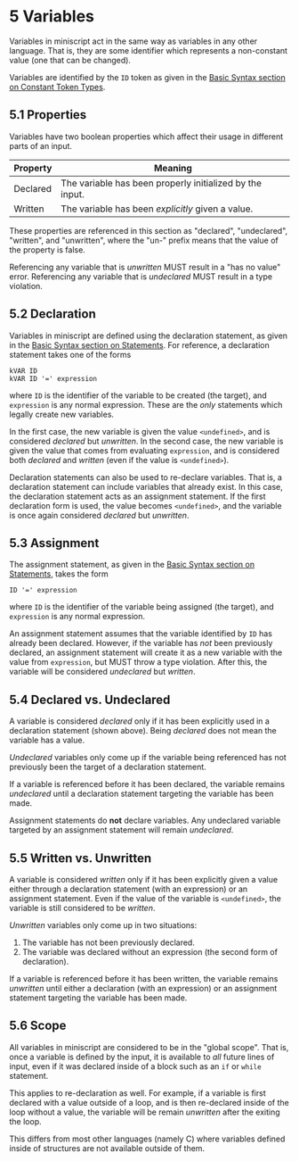 # 5 Variables
Variables in miniscript act in the same way as variables in any other language. That is, they are some identifier which represents a non-constant value (one that can be changed).

Variables are identified by the `ID` token as given in the [Basic Syntax section on Constant Token Types](../basic_syntax/tokens.md#212-constant-token-types).

## 5.1 Properties
Variables have two boolean properties which affect their usage in different parts of an input.

| Property |                          Meaning                         |
| -------- | -------------------------------------------------------- |
| Declared | The variable has been properly initialized by the input. |
| Written  | The variable has been *explicitly* given a value.        |

These properties are referenced in this section as "declared", "undeclared", "written", and "unwritten", where the "un-" prefix means that the value of the property is false.

Referencing any variable that is *unwritten* MUST result in a "has no value" error. Referencing any variable that is *undeclared* MUST result in a type violation.

## 5.2 Declaration
Variables in miniscript are defined using the declaration statement, as given in the [Basic Syntax section on Statements](../basic_syntax/statements.md#231-declaration). For reference, a declaration statement takes one of the forms

    kVAR ID
    kVAR ID '=' expression

where `ID` is the identifier of the variable to be created (the target), and `expression` is any normal expression. These are the *only* statements which legally create new variables.

In the first case, the new variable is given the value `<undefined>`, and is considered *declared* but *unwritten*. In the second case, the new variable is given the value that comes from evaluating `expression`, and is considered both *declared* and *written* (even if the value is `<undefined>`).

Declaration statements can also be used to re-declare variables. That is, a declaration statement can include variables that already exist. In this case, the declaration statement acts as an assignment statement. If the first declaration form is used, the value becomes `<undefined>`, and the variable is once again considered *declared* but *unwritten*.

## 5.3 Assignment
The assignment statement, as given in the [Basic Syntax section on Statements](../basic_syntax/statements.md#232-assignment), takes the form

    ID '=' expression

where `ID` is the identifier of the variable being assigned (the target), and `expression` is any normal expression.

An assignment statement assumes that the variable identified by `ID` has already been declared. However, if the variable has *not* been previously declared, an assignment statement will create it as a new variable with the value from `expression`, but MUST throw a type violation. After this, the variable will be considered *undeclared* but *written*.

## 5.4 Declared vs. Undeclared
A variable is considered *declared* only if it has been explicitly used in a declaration statement (shown above). Being *declared* does not mean the variable has a value.

*Undeclared* variables only come up if the variable being referenced has not previously been the target of a declaration statement.

If a variable is referenced before it has been declared, the variable remains *undeclared* until a declaration statement targeting the variable has been made.

Assignment statements do **not** declare variables. Any undeclared variable targeted by an assignment statement will remain *undeclared*.

## 5.5 Written vs. Unwritten
A variable is considered *written* only if it has been explicitly given a value either through a declaration statement (with an expression) or an assignment statement. Even if the value of the variable is `<undefined>`, the variable is still considered to be *written*.

*Unwritten* variables only come up in two situations:

  1. The variable has not been previously declared.
  2. The variable was declared without an expression (the second form of declaration).

If a variable is referenced before it has been written, the variable remains *unwritten* until either a declaration (with an expression) or an assignment statement targeting the variable has been made.

## 5.6 Scope
All variables in miniscript are considered to be in the "global scope". That is, once a variable is defined by the input, it is available to *all* future lines of input, even if it was declared inside of a block such as an `if` or `while` statement.

This applies to re-declaration as well. For example, if a variable is first declared with a value outside of a loop, and is then re-declared inside of the loop without a value, the variable will be remain *unwritten* after the exiting the loop.

This differs from most other languages (namely C) where variables defined inside of structures are not available outside of them.
